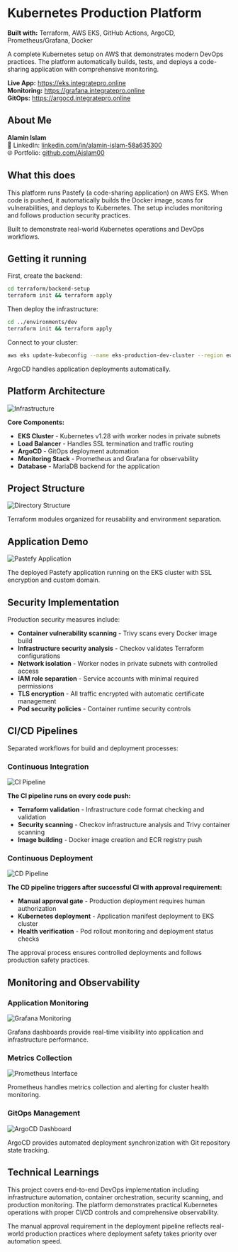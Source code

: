 # Kubernetes Production Platform

**Built with:** Terraform, AWS EKS, GitHub Actions, ArgoCD, Prometheus/Grafana, Docker

A complete Kubernetes setup on AWS that demonstrates modern DevOps practices. The platform automatically builds, tests, and deploys a code-sharing application with comprehensive monitoring.

**Live App:** https://eks.integratepro.online  
**Monitoring:** https://grafana.integratepro.online  
**GitOps:** https://argocd.integratepro.online

## About Me

**Alamin Islam**  
💼 LinkedIn: [linkedin.com/in/alamin-islam-58a635300](https://www.linkedin.com/in/alamin-islam-58a635300)  
🌐 Portfolio: [github.com/Aislam00](https://github.com/Aislam00)

## What this does

This platform runs Pastefy (a code-sharing application) on AWS EKS. When code is pushed, it automatically builds the Docker image, scans for vulnerabilities, and deploys to Kubernetes. The setup includes monitoring and follows production security practices.

Built to demonstrate real-world Kubernetes operations and DevOps workflows.

## Getting it running

First, create the backend:
```bash
cd terraform/backend-setup
terraform init && terraform apply
```

Then deploy the infrastructure:
```bash
cd ../environments/dev
terraform init && terraform apply
```

Connect to your cluster:
```bash
aws eks update-kubeconfig --name eks-production-dev-cluster --region eu-west-2
```

ArgoCD handles application deployments automatically.

## Platform Architecture

![Infrastructure](screenshots/EKS-ARC1.PNG)

**Core Components:**
- **EKS Cluster** - Kubernetes v1.28 with worker nodes in private subnets
- **Load Balancer** - Handles SSL termination and traffic routing
- **ArgoCD** - GitOps deployment automation
- **Monitoring Stack** - Prometheus and Grafana for observability
- **Database** - MariaDB backend for the application

## Project Structure

![Directory Structure](screenshots/Directory-structure.png)

Terraform modules organized for reusability and environment separation.

## Application Demo

![Pastefy Application](screenshots/pastefy-app.png)

The deployed Pastefy application running on the EKS cluster with SSL encryption and custom domain.

## Security Implementation

Production security measures include:
- **Container vulnerability scanning** - Trivy scans every Docker image build
- **Infrastructure security analysis** - Checkov validates Terraform configurations
- **Network isolation** - Worker nodes in private subnets with controlled access
- **IAM role separation** - Service accounts with minimal required permissions
- **TLS encryption** - All traffic encrypted with automatic certificate management
- **Pod security policies** - Container runtime security controls

## CI/CD Pipelines

Separated workflows for build and deployment processes:

### Continuous Integration
![CI Pipeline](screenshots/ci-eks.png)

**The CI pipeline runs on every code push:**
- **Terraform validation** - Infrastructure code format checking and validation
- **Security scanning** - Checkov infrastructure analysis and Trivy container scanning
- **Image building** - Docker image creation and ECR registry push

### Continuous Deployment
![CD Pipeline](screenshots/cd.eks.png)

**The CD pipeline triggers after successful CI with approval requirement:**
- **Manual approval gate** - Production deployment requires human authorization
- **Kubernetes deployment** - Application manifest deployment to EKS cluster
- **Health verification** - Pod rollout monitoring and deployment status checks

The approval process ensures controlled deployments and follows production safety practices.

## Monitoring and Observability

### Application Monitoring
![Grafana Monitoring](screenshots/grafana-dashboard.png)

Grafana dashboards provide real-time visibility into application and infrastructure performance.

### Metrics Collection
![Prometheus Interface](screenshots/prometheus-interface.png)

Prometheus handles metrics collection and alerting for cluster health monitoring.

### GitOps Management
![ArgoCD Dashboard](screenshots/argocd-dashboard.png)

ArgoCD provides automated deployment synchronization with Git repository state tracking.

## Technical Learnings

This project covers end-to-end DevOps implementation including infrastructure automation, container orchestration, security scanning, and production monitoring. The platform demonstrates practical Kubernetes operations with proper CI/CD controls and comprehensive observability.

The manual approval requirement in the deployment pipeline reflects real-world production practices where deployment safety takes priority over automation speed.